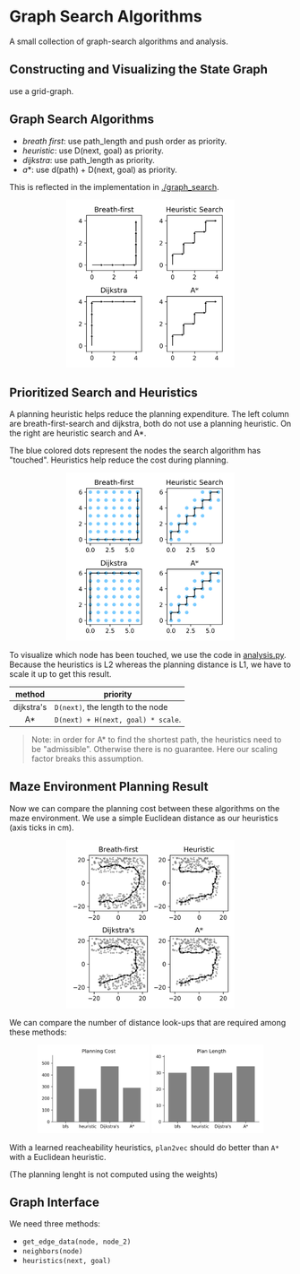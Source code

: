 # Graph Search Algorithms

A small collection of graph-search algorithms and analysis.

## Constructing and Visualizing the State Graph

use a grid-graph.

## Graph Search Algorithms

- *breath first*: use path_length and push order as priority.
- *heuristic*: use D(next, goal) as priority.
- *dijkstra*: use path_length as priority.
- *a**: use d(path) + D(next, goal) as priority.

This is reflected in the implementation in [./graph_search](./graph_search/__init__.py).

<p align="center">
   <img width="300px" height="300px"
        alt="bfs,heuristic,dijkstra and a* algorithms" 
        src="figures/comparison.png"/>
</p>

## Prioritized Search and Heuristics

A planning heuristic helps reduce the planning expenditure. The left column are breath-first-search and dijkstra, both do not use a planning heuristic. On the right are heuristic search and A*.

The <span color="#23aaff">blue</span> colored dots represent the nodes the search algorithm has "touched". Heuristics help reduce the cost during planning.

<p align="center">
   <img width="300px" height="300px"
        alt="bfs,heuristic,dijkstra and a* algorithms" 
        src="figures/search_range.png"/>
</p>

To visualize which node has been touched, we use the code in [analysis.py](./graph_search/analysis.py). Because the heuristics is L2 whereas the planning distance is L1, we have to scale it up to get this result.

   method   | priority 
:---------: | ----------
 dijkstra's | `D(next)`, the length to the node
 A*         | `D(next) + H(next, goal) * scale`.
 
> Note: in order for A* to find the shortest path, the heuristics need to be "admissible". Otherwise there is no guarantee. Here our scaling factor breaks this assumption.

## Maze Environment Planning Result

Now we can compare the planning cost between these algorithms on the maze environment. We use a simple Euclidean distance as our heuristics (axis ticks in cm).

<p align="center">
   <img width="300px"
        alt="bfs,heuristic,dijkstra and a* algorithms" 
        src="figures/maze_plans.png"/>
</p>

We can compare the number of distance look-ups that are required among these methods:

<p align="center">
       <img width="200px" float="left"
            alt="planning cost of bfs,heuristic,dijkstra and a* algorithms" 
            src="figures/maze_cost.png"/>
       <img width="200px" float="left"
            alt="trajectory length of bfs,heuristic,dijkstra and a* algorithms" 
            src="figures/maze_length.png"/>
</p>

With a learned reacheability heuristics, `plan2vec` should do better than `A*` with a Euclidean heuristic.

(The planning lenght is not computed using the weights)

## Graph Interface

We need three methods:

- `get_edge_data(node, node_2)`
- `neighbors(node)`
- `heuristics(next, goal)`
